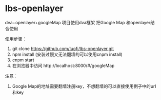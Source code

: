 # lbs-openlayer
dva+openlayer+googleMap
项目使用dva框架
把Google Map 和openlayer结合使用

使用步骤：
1. git clone https://github.com/luofj/lbs-openlayer.git
2. npm install (安装过慢又无法翻墙的可以使用cnpm install)
3. cnpm start 
4. 在浏览器中访问 http://localhost:8000/#/googleMap

注意：
1. Google Map的地址需要翻墙注册key，不想翻墙的可以直接使用例子中的url和key
